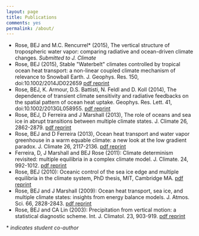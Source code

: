 ```yaml
---
layout: page
title: Publications
comments: yes
permalink: /about/
---
```


- Rose, BEJ and M.C. Rencurrel* (2015), The vertical structure of tropospheric water vapor: comparing radiative and ocean-driven climate changes. *Submitted to J. Climate*
- Rose, BEJ (2015), Stable "Waterbelt" climates controlled by tropical ocean heat transport: a non-linear coupled climate mechanism of relevance to Snowball Earth. J. Geophys. Res. 150, doi:10.1002/2014JD022659 [pdf reprint][waterbelt]
- Rose, BEJ, K. Armour, D.S. Battisti, N. Feldl and D. Koll (2014), The dependence of transient climate sensitivity and radiative feedbacks on the spatial pattern of ocean heat uptake. Geophys. Res. Lett. 41, doi:10.1002/2013GL058955. [pdf reprint][heat uptake]
- Rose, BEJ, D Ferreira and J Marshall (2013), The role of oceans and sea ice in abrupt transitions between multiple climate states.  J. Climate 26, 2862-2879. [pdf reprint][transitions]
- Rose, BEJ and D Ferreira (2013), Ocean heat transport and water vapor greenhouse in a warm equable climate: a new look at the low gradient paradox.  J. Climate 26, 2117-2136. [pdf reprint][RF13]
- Ferreira, D, J Marshall and BEJ Rose (2011): Climate determinism revisited: multiple equilibria in a complex climate model.  J. Climate. 24, 992-1012. [pdf reprint][FMR11]
- Rose, BEJ (2010): Oceanic control of the sea ice edge and multiple equilibria in the climate system, PhD thesis, MIT, Cambridge MA. [pdf reprint][thesis]
- Rose, BEJ and J Marshall (2009): Ocean heat transport, sea ice, and multiple climate states: insights from energy balance models.  J. Atmos. Sci. 66, 2828-2843. [pdf reprint][RM09]
- Rose, BEJ and CA Lin (2003): Precipitation from vertical motion: a statistical diagnostic scheme.  Int. J. Climatol. 23, 903-919. [pdf reprint][RL03]

\* *indicates student co-author*

[waterbelt]: http://www.atmos.albany.edu/facstaff/brose/resources/Publications/Rose_JGR2015.pdf
[heat uptake]: http://www.atmos.albany.edu/facstaff/brose/resources/Publications/Rose_etal_GRL2014.pdf
[transitions]: http://www.atmos.albany.edu/facstaff/brose/resources/Publications/Rose_etal_transitions_JClim2013.pdf
[RF13]: http://www.atmos.albany.edu/facstaff/brose/resources/Publications/Rose_Ferreira_JClim2013.pdf
[FMR11]: http://www.atmos.albany.edu/facstaff/brose/resources/Publications/FMR_JClim2011_MultipleEq.pdf
[RM09]: http://www.atmos.albany.edu/facstaff/brose/resources/Publications/Rose_Marshall_JAS2009.pdf
[RL03]: http://www.atmos.albany.edu/facstaff/brose/resources/Publications/Rose_Lin_2003.pdf
[thesis]: http://www.atmos.albany.edu/facstaff/brose/resources/Publications/Rose_PhD_2010.pdf
